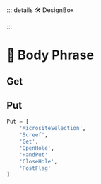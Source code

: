 ::: details 🛠 <dev>DesignBox</dev>

:::

# 🔷 <moto>Body Phrase</moto>

## Get

## Put

```py
Put = [
    'MicrositeSelection',
    'Screef',
    'Get',
    'OpenHole',
    'HandPut'
    'CloseHole',
    'PostFlag'
]




```
